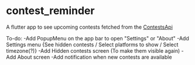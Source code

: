 # contest_reminder

A flutter app to see upcoming contests fetched from the [ContestsApi](https://github.com/DT3264/ContestsApi)

To-do:
    -Add PopupMenu on the app bar to open "Settings" or "About"
    -Add Settings menu {See hidden contests / Select platforms to show / Select timezone(?)}
    -Add Hidden contests screen (To make them visible again)
    -Add About screen
    -Add notification when new contests are available
